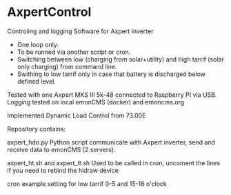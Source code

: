 # AxpertControl
Controling and logging Software for Axpert Inverter 
- One loop only. 
- To be runned via another script or cron. 
- Switching between low (charging from solar+utility) and high tarrif (solar only charging) from command line. 
- Swithing to low tarrif only in case that battery is discharged below defined level.

Tested with one Axpert MKS III 5k-48 connected to Raspberry PI via USB. Logging tested on local emonCMS (docker) and emoncms.org

Implemented Dynamic Load Control from 73.00E

Repository contains:

axpert_hdo.py
Python script communicate with Axpert inverter, send and receive data to emonCMS (2 servers). 

axpert_ht.sh and axpert_lt.sh
Used to be called in cron, uncoment the lines if you need to rebind the hidraw device

cron
example setting for low tarrif 0-5 and 15-18 o'clock